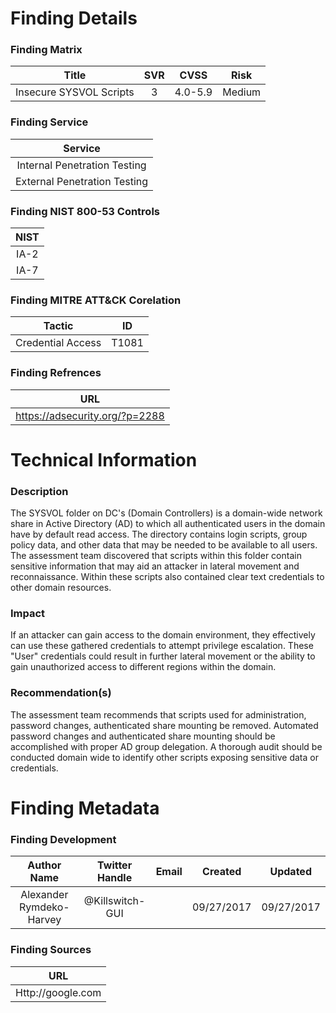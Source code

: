 # Finding Details 

### Finding Matrix
| Title  | SVR  |  CVSS  | Risk |
|:-:|:-:|:-:|:-:|
| Insecure SYSVOL Scripts  |  3 |  4.0-5.9 | Medium  |

### Finding Service
| Service  |
|:-:|
| Internal Penetration Testing  |
| External Penetration Testing  |

### Finding NIST 800-53 Controls
| NIST  |
|:-:|
| IA-2  |
|  IA-7 |

### Finding MITRE ATT&CK Corelation
| Tactic | ID |
|:-:|:-:|
| Credential Access | T1081 |

### Finding Refrences
| URL |
|:-:|
| https://adsecurity.org/?p=2288 |
 
# Technical Information

### Description 
The SYSVOL folder on DC's (Domain Controllers) is a domain-wide network share in Active Directory (AD) to which all authenticated users in the domain have by default read access. The directory contains login scripts, group policy data, and other data that may be needed to be available to all users. The assessment team discovered that scripts within this folder contain sensitive information that may aid an attacker in lateral movement and reconnaissance.  Within these scripts also contained clear text credentials to other domain resources.

### Impact
If an attacker can gain access to the domain environment, they effectively can use these gathered credentials to attempt privilege escalation. These "User" credentials could result in further lateral movement or the ability to gain unauthorized access to different regions within the domain.

### Recommendation(s)
The assessment team recommends that scripts used for administration, password changes, authenticated share mounting be removed. Automated password changes and authenticated share mounting should be accomplished with proper AD group delegation. A thorough audit should be conducted domain wide to identify other scripts exposing sensitive data or credentials.  

# Finding Metadata
### Finding Development
| Author Name | Twitter Handle | Email | Created | Updated |
|:-:|:-:|:-:|:-:|:-:|
| Alexander Rymdeko-Harvey | @Killswitch-GUI |  | 09/27/2017 | 09/27/2017 |

### Finding Sources
| URL | 
|:-:|
| Http://google.com |

